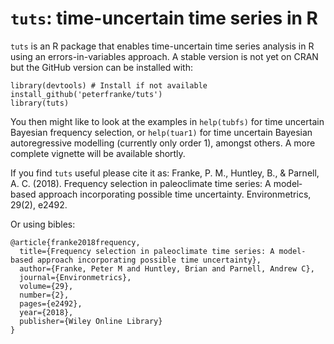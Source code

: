 # `tuts`: time-uncertain time series in R

`tuts` is an R package that enables time-uncertain time series analysis in R using an errors-in-variables approach. A stable version is not yet on CRAN but the GitHub version can be installed with:

```
library(devtools) # Install if not available
install_github('peterfranke/tuts')
library(tuts)
```

You then might like to look at the examples in `help(tubfs)` for time uncertain Bayesian frequency selection, or `help(tuar1)` for time uncertain Bayesian autoregressive modelling (currently only order 1), amongst others. A more complete vignette will be available shortly.

If you find `tuts` useful please cite it as:
Franke, P. M., Huntley, B., & Parnell, A. C. (2018). Frequency selection in paleoclimate time series: A model‐based approach incorporating possible time uncertainty. Environmetrics, 29(2), e2492.

Or using bibles:

```
@article{franke2018frequency,
  title={Frequency selection in paleoclimate time series: A model-based approach incorporating possible time uncertainty},
  author={Franke, Peter M and Huntley, Brian and Parnell, Andrew C},
  journal={Environmetrics},
  volume={29},
  number={2},
  pages={e2492},
  year={2018},
  publisher={Wiley Online Library}
}
```